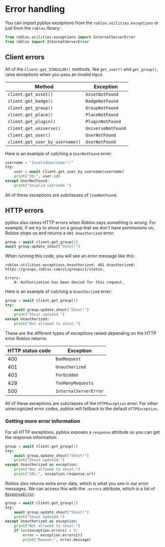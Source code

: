 # Error handling
You can import pyblox exceptions from the `roblox.utilities.exceptions` or just from the `roblox` library:
```python
from roblox.utilities.exceptions import InternalServerError
from roblox import InternalServerError
```

## Client errors
All of the `Client.get_SINGULAR()` methods, like `get_user()` and `get_group()`, raise exceptions when you pass an
invalid input.

| Method                          | Exception          |
|---------------------------------|--------------------|
| `client.get_asset()`            | `AssetNotFound`    |
| `client.get_badge()`            | `BadgeNotFound`    |
| `client.get_group()`            | `GroupNotFound`    |
| `client.get_place()`            | `PlaceNotFound`    |
| `client.get_plugin()`           | `PluginNotFound`   |
| `client.get_universe()`         | `UniverseNotFound` |
| `client.get_user()`             | `UserNotFound`     |
| `client.get_user_by_username()` | `UserNotFound`     |

Here is an example of catching a `UserNotFound` error:
```python
username = "InvalidUsername!!!"
try:
    user = await client.get_user_by_username(username)
    print("ID:", user.id)
except UserNotFound:
    print("Invalid username.")
```

All of these exceptions are subclasses of `ItemNotFound`.

## HTTP errors
pyblox also raises HTTP errors when Roblox says something is wrong.
For example, if we try to shout on a group that we don't have permissions on, Roblox stops us and returns a 
`401 Unauthorized` error:
```python
group = await client.get_group(1)
await group.update_shout("Shout!")
```
When running this code, you will see an error message like this:
```pytb
roblox.utilities.exceptions.Unauthorized: 401 Unauthorized: https://groups.roblox.com/v1/groups/1/status.

Errors:
	0: Authorization has been denied for this request.
```
Here is an example of catching a `Unauthorized` error:
```python
group = await client.get_group(1)
try:
    await group.update_shout("Shout!")
    print("Shout updated.")
except Unauthorized:
    print("Not allowed to shout.")
```

These are the different types of exceptions raised depending on the HTTP error Roblox returns:

| HTTP status code | Exception             |
|------------------|-----------------------|
| 400              | `BadRequest`          |
| 401              | `Unauthorized`        |
| 403              | `Forbidden`           |
| 429              | `TooManyRequests`     |
| 500              | `InternalServerError` |

All of these exceptions are subclasses of the `HTTPException` error.
For other unrecognized error codes, pyblox will fallback to the default `HTTPException`.

### Getting more error information
For all HTTP exceptions, pyblox exposes a `response` attribute so you can get the response information:
```python
group = await client.get_group(1)
try:
    await group.update_shout("Shout!")
    print("Shout updated.")
except Unauthorized as exception:
    print("Not allowed to shout.")
    print("URL:", exception.response.url)
```
Roblox also returns extra error data, which is what you see in our error messages. 
We can access this with the `.errors` attribute, which is a list of 
[`ResponseError`](/reference/roblox/utilities/exceptions/#roblox.utilities.exceptions.ResponseError):
```python
group = await client.get_group(1)
try:
    await group.update_shout("Shout!")
    print("Shout updated.")
except Unauthorized as exception:
    print("Not allowed to shout.")
    if len(exception.errors) > 0:
        error = exception.errors[0]
        print("Reason:", error.message)
```